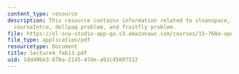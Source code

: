 ```yaml
---
content_type: resource
description: This resource contains information related to sloanspace, namecards,
  courseIntro, dellpaq problem, and fruitfly problem.
file: https://ol-ocw-studio-app-qa.s3.amazonaws.com/courses/15-760a-operations-management-spring-2002/1dd40be3878a214547dea92c45807512_lecture4_feb13.pdf
file_type: application/pdf
resourcetype: Document
title: lecture4_feb13.pdf
uid: 1dd40be3-878a-2145-47de-a92c45807512
---
```

